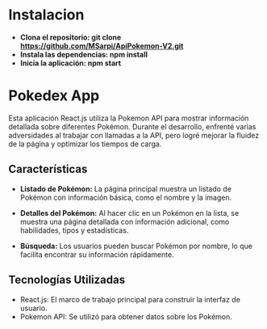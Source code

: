 # Instalacion

- **Clona el repositorio: git clone https://github.com/MSarpi/ApiPokemon-V2.git**
- **Instala las dependencias: npm install**
- **Inicia la aplicación: npm start**

# Pokedex App

Esta aplicación React.js utiliza la Pokemon API para mostrar información detallada sobre diferentes Pokémon. Durante el desarrollo, enfrenté varias adversidades al trabajar con llamadas a la API, pero logré mejorar la fluidez de la página y optimizar los tiempos de carga.

## Características

- **Listado de Pokémon:** La página principal muestra un listado de Pokémon con información básica, como el nombre y la imagen.

- **Detalles del Pokémon:** Al hacer clic en un Pokémon en la lista, se muestra una página detallada con información adicional, como habilidades, tipos y estadísticas.

- **Búsqueda:** Los usuarios pueden buscar Pokémon por nombre, lo que facilita encontrar su información rápidamente.

## Tecnologías Utilizadas

- React.js: El marco de trabajo principal para construir la interfaz de usuario.
- Pokemon API: Se utilizó para obtener datos sobre los Pokémon.
